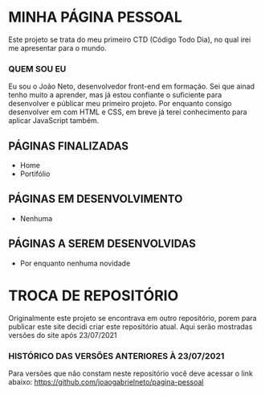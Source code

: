 # MINHA PÁGINA PESSOAL
Este projeto se trata do meu primeiro CTD (Código Todo Dia), no qual irei me apresentar para o mundo.

### QUEM SOU EU
Eu sou o João Neto, desenvolvedor front-end em formação. Sei que ainad tenho muito a aprender, mas já estou confiante o suficiente para desenvolver e públicar meu primeiro projeto.
Por enquanto consigo desenvolver em com HTML e CSS, em breve já terei conhecimento para aplicar JavaScript também. 

## PÁGINAS FINALIZADAS

- Home
- Portifólio

## PÁGINAS EM DESENVOLVIMENTO

- Nenhuma

## PÁGINAS A SEREM DESENVOLVIDAS

- Por enquanto nenhuma novidade



# TROCA DE REPOSITÓRIO

Originalmente este projeto se encontrava em outro repositório, porem para publicar este site decidi criar este repositório atual.
Aqui serão mostradas versões do site após 23/07/2021

### HISTÓRICO DAS VERSÕES ANTERIORES À 23/07/2021
Para versões que não constam neste repositório você deve acessar o link abaixo:
https://github.com/joaogabrielneto/pagina-pessoal